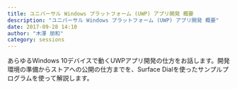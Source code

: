 ```yaml
---
title: ユニバーサル Windows プラットフォーム (UWP) アプリ開発 概要
description: "ユニバーサル Windows プラットフォーム (UWP) アプリ開発 概要"
date: 2017-09-28 14:10
author: "木澤 朋和"
category: sessions
---
```

あらゆるWindows 10デバイスで動くUWPアプリ開発の仕方をお話します。開発環境の準備からストアへの公開の仕方までを、Surface Dialを使ったサンプルプログラムを使って解説します。
